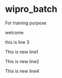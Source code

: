 # wipro_batch
For training purpose

welcome

this is line 3

This is new line1

This is new line2

This is new line4



